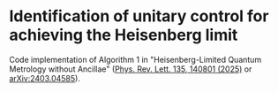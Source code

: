 # Identification of unitary control for achieving the Heisenberg limit
Code implementation of Algorithm 1 in "Heisenberg-Limited Quantum Metrology without Ancillae" ([Phys. Rev. Lett. 135, 140801 (2025)](https://doi.org/10.1103/vmd7-twd5) or [arXiv:2403.04585](https://arxiv.org/abs/2403.04585)).

